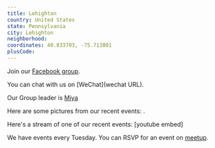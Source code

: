 ```yaml
---
title: Lehighton
country: United States
state: Pennsylvania
city: Lehighton
neighborhood: 
coordinates: 40.833703, -75.713801
plusCode:
---
```

Join our [Facebook group](https://www.facebook.com/groups/free.code.camp.lehighton.pa).

You can chat with us on [WeChat](wechat URL).

Our Group leader is [Miya](freecodecamp.org/miya)

Here are some pictures from our recent events:
![]().

Here's a stream of one of our recent events:
[youtube embed]

We have events every Tuesday. You can RSVP for an event on [meetup](meetupurl).
